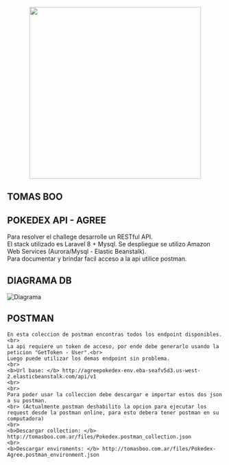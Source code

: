 <p align="center"><a href="https://laravel.com" target="_blank"><img src="https://raw.githubusercontent.com/laravel/art/master/logo-lockup/5%20SVG/2%20CMYK/1%20Full%20Color/laravel-logolockup-cmyk-red.svg" width="400"></a></p>

## TOMAS BOO

## POKEDEX API - AGREE

<p>
  Para resolver el challege desarrolle un RESTful API. <br>
  El stack utilizado es Laravel 8 + Mysql. Se despliegue se utilizo Amazon Web Services (Aurora/Mysql - Elastic Beanstalk). <br>
  Para documentar y brindar facil acceso a la api utilice postman.  
</p>

    
## DIAGRAMA DB
![Diagrama](http://tomasboo.com.ar/images/diagrama_pokedex.jpg)

## POSTMAN

    En esta coleccion de postman encontras todos los endpoint disponibles. <br>
    La api requiere un token de acceso, por ende debe generarlo usando la peticion "GetToken - User".<br>
    Luego puede utilizar los demas endpoint sin problema.
    <br>
    <b>Url base: </b> http://agreepokedex-env.eba-seafv5d3.us-west-2.elasticbeanstalk.com/api/v1
    <br>
    <br>
    Para poder usar la colleccion debe descargar e importar estos dos json a su postman.
    <br> (Actualmente postman deshabilito la opcion para ejecutar los request desde la postman online, para esto debera tener postman en su computadora)
    <br>
    <b>Descargar collection: </b> http://tomasboo.com.ar/files/Pokedex.postman_collection.json
    <br>
    <b>Descargar enviroments: </b> http://tomasboo.com.ar/files/Pokedex-Agree.postman_environment.json
